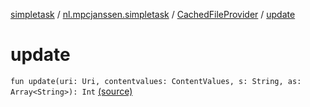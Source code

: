 [simpletask](../../index.md) / [nl.mpcjanssen.simpletask](../index.md) / [CachedFileProvider](index.md) / [update](.)

# update

`fun update(uri: Uri, contentvalues: ContentValues, s: String, as: Array<String>): Int` [(source)](https://github.com/mpcjanssen/simpletask-android/blob/master/src/main/java/nl/mpcjanssen/simpletask/CachedFileProvider.kt#L68)